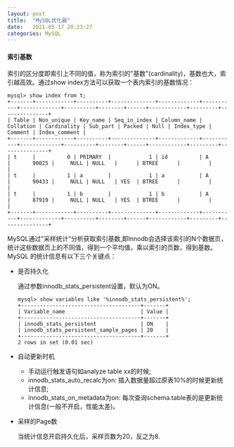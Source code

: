 ```yaml
---
layout: post
title:  "MySQL优化器"
date:   2021-05-17 20:23:27
categories: MySQL
---
```



#### 索引基数

索引的区分度即索引上不同的值，称为索引的"基数"(cardinality)，基数也大，索引越高效。通过show index方法可以获取一个表内索引的基数情况：
```
mysql> show index from t;
+-------+------------+----------+--------------+-------------+-----------+-------------+----------+--------+------+------------+---------+---------------+
| Table | Non_unique | Key_name | Seq_in_index | Column_name | Collation | Cardinality | Sub_part | Packed | Null | Index_type | Comment | Index_comment |
+-------+------------+----------+--------------+-------------+-----------+-------------+----------+--------+------+------------+---------+---------------+
| t     |          0 | PRIMARY  |            1 | id          | A         |       90025 |     NULL | NULL   |      | BTREE      |         |               |
| t     |          1 | a        |            1 | a           | A         |       90433 |     NULL | NULL   | YES  | BTREE      |         |               |
| t     |          1 | b        |            1 | b           | A         |       87919 |     NULL | NULL   | YES  | BTREE      |         |               |
+-------+------------+----------+--------------+-------------+-----------+-------------+----------+--------+------+------------+---------+---------------+
```

MySQL通过"采样统计"分析获取索引基数,即Innodb会选择该索引的N个数据页，统计这些数据页上的不同值，得到一个平均值，乘以索引的页数，得到基数。MySQL
的统计信息有以下三个关键点：

* 是否持久化

    通过参数innodb_stats_persistent设置，默认为ON。
    ```
    mysql> show variables like '%innodb_stats_persistent%';
    +--------------------------------------+-------+
    | Variable_name                        | Value |
    +--------------------------------------+-------+
    | innodb_stats_persistent              | ON    |
    | innodb_stats_persistent_sample_pages | 20    |
    +--------------------------------------+-------+
    2 rows in set (0.01 sec)
    ```

* 自动更新时机

    * 手动运行触发语句如analyze table xx的时候;
    * innodb_stats_auto_recalc为on: 插入数据量超过原表10%的时候更新统计信息;
    * innodb_stats_on_metadata为on: 每次查询schema.table表的是更新统计信息(一般不开启，性能太差)。

* 采样的Page数

    当统计信息开启持久化后，采样页数为20，反之为8.
    






    

